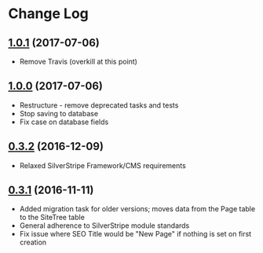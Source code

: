 # Change Log


## [1.0.1](https://github.com/toastnz/toast-seo/tree/1.0.1) (2017-07-06)

* Remove Travis (overkill at this point)

## [1.0.0](https://github.com/toastnz/toast-seo/tree/1.0.0) (2017-07-06)

* Restructure - remove deprecated tasks and tests
* Stop saving to database
* Fix case on database fields

## [0.3.2](https://github.com/toastnz/toast-seo/tree/0.3.2) (2016-12-09)

* Relaxed SilverStripe Framework/CMS requirements

## [0.3.1](https://github.com/toastnz/toast-seo/tree/0.3.1) (2016-11-11)

* Added migration task for older versions; moves data from the Page table to the SiteTree table
* General adherence to SilverStripe module standards
* Fix issue where SEO Title would be "New Page" if nothing is set on first creation
